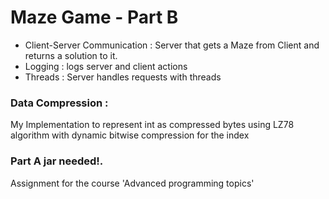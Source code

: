 # Maze Game - Part B

* Client-Server Communication : Server that gets a Maze from Client and returns a solution to it.
* Logging : logs server and client actions
* Threads : Server handles requests with threads
### Data Compression : 
My Implementation to represent int as compressed bytes using LZ78 algorithm with dynamic bitwise compression for the index

### Part A jar needed!.

Assignment for the course 'Advanced programming topics'
